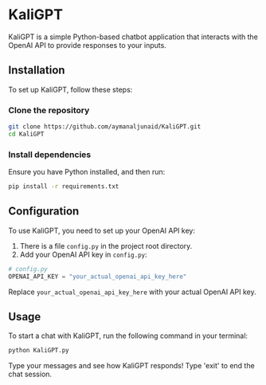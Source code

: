 # KaliGPT

KaliGPT is a simple Python-based chatbot application that interacts with the OpenAI API to provide responses to your inputs.

## Installation

To set up KaliGPT, follow these steps:

### Clone the repository

```bash
git clone https://github.com/aymanaljunaid/KaliGPT.git
cd KaliGPT
```

### Install dependencies

Ensure you have Python installed, and then run:

```bash
pip install -r requirements.txt
```

## Configuration

To use KaliGPT, you need to set up your OpenAI API key:

1. There is a file `config.py` in the project root directory.
2. Add your OpenAI API key in `config.py`:

```python
# config.py
OPENAI_API_KEY = "your_actual_openai_api_key_here"
```

Replace `your_actual_openai_api_key_here` with your actual OpenAI API key.

## Usage

To start a chat with KaliGPT, run the following command in your terminal:

```bash
python KaliGPT.py
```

Type your messages and see how KaliGPT responds! Type 'exit' to end the chat session.
